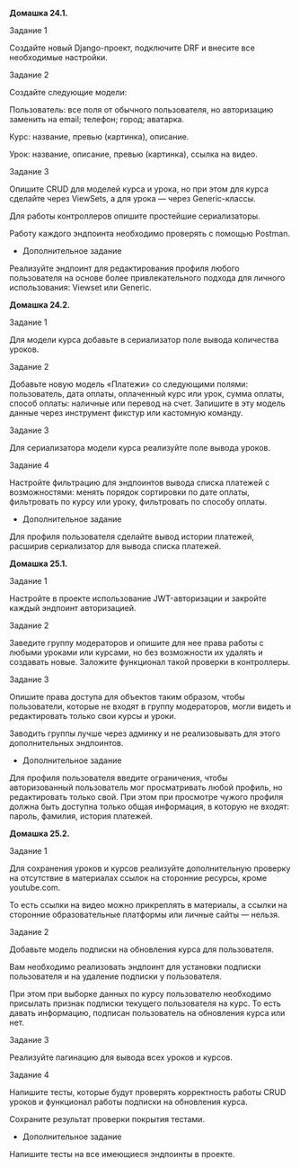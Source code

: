 **Домашка 24.1.**

Задание 1

Создайте новый Django-проект, подключите DRF и внесите все необходимые настройки.

Задание 2

Создайте следующие модели:

Пользователь:
все поля от обычного пользователя, но авторизацию заменить на email;
телефон;
город;
аватарка.

Курс:
название,
превью (картинка),
описание.

Урок:
название,
описание,
превью (картинка),
ссылка на видео.

Задание 3

Опишите CRUD для моделей курса и урока, но при этом для курса сделайте через ViewSets, а для урока — через Generic-классы.

Для работы контроллеров опишите простейшие сериализаторы.

Работу каждого эндпоинта необходимо проверять с помощью Postman.


* Дополнительное задание

Реализуйте эндпоинт для редактирования профиля любого пользователя на основе более привлекательного подхода для личного использования: Viewset или Generic.

**Домашка 24.2.**

Задание 1

Для модели курса добавьте в сериализатор поле вывода количества уроков.

Задание 2

Добавьте новую модель «Платежи» со следующими полями:
пользователь,
дата оплаты,
оплаченный курс или урок,
сумма оплаты,
способ оплаты: наличные или перевод на счет.
Запишите в эту модель данные через инструмент фикстур или кастомную команду.

Задание 3

Для сериализатора модели курса реализуйте поле вывода уроков.

Задание 4

Настройте фильтрацию для эндпоинтов вывода списка платежей с возможностями:
менять порядок сортировки по дате оплаты,
фильтровать по курсу или уроку,
фильтровать по способу оплаты.


* Дополнительное задание

Для профиля пользователя сделайте вывод истории платежей, расширив сериализатор для вывода списка платежей.

**Домашка 25.1.**

Задание 1

Настройте в проекте использование JWT-авторизации и закройте каждый эндпоинт авторизацией.

Задание 2

Заведите группу модераторов и опишите для нее права работы с любыми уроками или курсами, но без возможности их удалять и создавать новые. 
Заложите функционал такой проверки в контроллеры.

Задание 3

Опишите права доступа для объектов таким образом, чтобы пользователи, которые не входят в группу модераторов, могли видеть и редактировать только свои курсы и уроки.

Заводить группы лучше через админку и не реализовывать для этого дополнительных эндпоинтов.


* Дополнительное задание

Для профиля пользователя введите ограничения, чтобы авторизованный пользователь мог просматривать любой профиль, но редактировать только свой. При этом при просмотре чужого профиля должна быть доступна только общая информация, в которую не входят: пароль, фамилия, история платежей.

**Домашка 25.2.**

Задание 1

Для сохранения уроков и курсов реализуйте дополнительную проверку на отсутствие в материалах ссылок на сторонние ресурсы, кроме youtube.com.

То есть ссылки на видео можно прикреплять в материалы, а ссылки на сторонние образовательные платформы или личные сайты — нельзя.

Задание 2

Добавьте модель подписки на обновления курса для пользователя.

Вам необходимо реализовать эндпоинт для установки подписки пользователя и на удаление подписки у пользователя.

При этом при выборке данных по курсу пользователю необходимо присылать признак подписки текущего пользователя на курс. То есть давать информацию, подписан пользователь на обновления курса или нет.

Задание 3

Реализуйте пагинацию для вывода всех уроков и курсов.

Задание 4

Напишите тесты, которые будут проверять корректность работы CRUD уроков и функционал работы подписки на обновления курса.

Сохраните результат проверки покрытия тестами.


* Дополнительное задание

Напишите тесты на все имеющиеся эндпоинты в проекте.